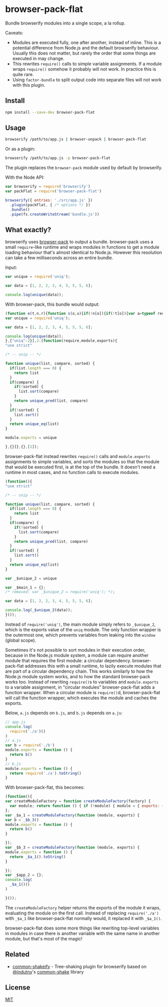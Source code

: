 # browser-pack-flat

Bundle browserify modules into a single scope, a la rollup.

Caveats:

 - Modules are executed fully, one after another, instead of inline.
   This is a potential difference from Node.js and the default browserify behaviour.
   Usually this does not matter, but rarely the order that some things are executed in may change.
 - This rewrites `require()` calls to simple variable assignments.
   If a module wraps `require()` somehow it probably will not work.
   In practice this is quite rare.
 - Using `factor-bundle` to split output code into separate files will not work with this plugin.

## Install

```bash
npm install --save-dev browser-pack-flat
```

## Usage

```bash
browserify /path/to/app.js | browser-unpack | browser-pack-flat
```

Or as a plugin:

```bash
browserify /path/to/app.js -p browser-pack-flat
```

The plugin replaces the `browser-pack` module used by default by browserify.

With the Node API:

```js
var browserify = require('browserify')
var packFlat = require('browser-pack-flat')

browserify({ entries: './src/app.js' })
  .plugin(packFlat, { /* options */ })
  .bundle()
  .pipe(fs.createWriteStream('bundle.js'))
```

## What exactly?

browserify uses [browser-pack](https://github.com/browserify/browser-pack) to output a bundle.
browser-pack uses a small `require`-like runtime and wraps modules in functions to get a module loading behaviour that's almost identical to Node.js.
However this resolution can take a few milliseconds across an entire bundle.

Input:

```js
var unique = require('uniq');

var data = [1, 2, 2, 3, 4, 5, 5, 5, 6];

console.log(unique(data));
```

With browser-pack, this bundle would output:

```js
(function e(t,n,r){function s(o,u){if(!n[o]){if(!t[o]){var a=typeof require=="function"&&require;if(!u&&a)return a(o,!0);if(i)return i(o,!0);var f=new Error("Cannot find module '"+o+"'");throw f.code="MODULE_NOT_FOUND",f}var l=n[o]={exports:{}};t[o][0].call(l.exports,function(e){var n=t[o][1][e];return s(n?n:e)},l,l.exports,e,t,n,r)}return n[o].exports}var i=typeof require=="function"&&require;for(var o=0;o<r.length;o++)s(r[o]);return s})({1:[function(require,module,exports){
var unique = require('uniq');

var data = [1, 2, 2, 3, 4, 5, 5, 5, 6];

console.log(unique(data));
},{"uniq":2}],2:[function(require,module,exports){
"use strict"

/* -- snip -- */

function unique(list, compare, sorted) {
  if(list.length === 0) {
    return list
  }
  if(compare) {
    if(!sorted) {
      list.sort(compare)
    }
    return unique_pred(list, compare)
  }
  if(!sorted) {
    list.sort()
  }
  return unique_eq(list)
}

module.exports = unique

},{}]},{},[1]);
```

browser-pack-flat instead rewrites `require()` calls and `module.exports` assignments to simple variables, and sorts the modules so that the module that would be executed first, is at the top of the bundle.
It doesn't need a runtime in most cases, and no function calls to execute modules.

```js
(function(){
"use strict"

/* -- snip -- */

function unique(list, compare, sorted) {
  if(list.length === 0) {
    return list
  }
  if(compare) {
    if(!sorted) {
      list.sort(compare)
    }
    return unique_pred(list, compare)
  }
  if(!sorted) {
    list.sort()
  }
  return unique_eq(list)
}

var _$unique_2 = unique

var _$main_1 = {};
/* removed: var _$unique_2 = require('uniq'); */;

var data = [1, 2, 2, 3, 4, 5, 5, 5, 6];

console.log(_$unique_2(data));
}());
```

Instead of `require('uniq')`, the main module simply refers to `_$unique_2`, which is the exports value of the `uniq` module.
The only function wrapper is the outermost one, which prevents variables from leaking into the `window` (global scope).

Sometimes it's not possible to sort modules in their execution order, because in the Node.js module system, a module can require another module that requires the first module: a circular dependency.
browser-pack-flat addresses this with a small runtime, to lazily execute modules that are part of a circular dependency chain.
This works similarly to how the Node.js module system works, and to how the standard browser-pack works too.
Instead of rewriting `require()`s to variables and `module.exports` to a variable assignment, in "circular modules" browser-pack-flat adds a function wrapper.
When a circular module is `require()`d, browser-pack-flat will call the function wrapper, which executes the module and caches the exports.

Below, `a.js` depends on `b.js`, and `b.js` depends on `a.js`:

```js
// app.js
console.log(
  require('./a')()
)
// a.js
var b = require('./b')
module.exports = function () {
  return b()
}
// b.js
module.exports = function () {
  return require('./a').toString()
}
```

With browser-pack-flat, this becomes:

```js
(function(){
var createModuleFactory = function createModuleFactory(factory) {
  var module; return function () { if (!module) { module = { exports: {} }; factory(module, module.exports) } return module.exports }
};
var _$a_1 = createModuleFactory(function (module, exports) {
var b = _$b_3()
module.exports = function () {
  return b()
}

});
var _$b_3 = createModuleFactory(function (module, exports) {
module.exports = function () {
  return _$a_1().toString()
}

});
var _$app_2 = {};
console.log(
  _$a_1()()
)

}());
```

The `createModuleFactory` helper returns the exports of the module it wraps, evaluating the module on the first call.
Instead of replacing `require('./a')` with `_$a_1` like browser-pack-flat normally would, it replaced it with `_$a_1()`.

browser-pack-flat does some more things like rewriting top-level variables in modules in case there is another variable with the same name in another module, but that's most of the magic!

## Related

 * [common-shakeify](https://github.com/goto-bus-stop/common-shakeify) - Tree-shaking plugin for browserify based on [@indutny](https://github.com/indutny)'s [common-shake](https://github.com/indutny/common-shake) library

## License

[MIT](./LICENSE)

